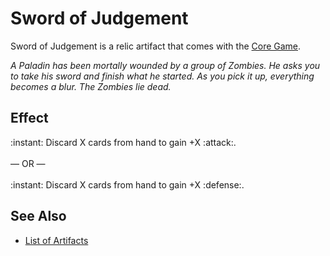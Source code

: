 # Sword of Judgement

Sword of Judgement is a relic artifact that comes with the [Core Game](../content.md).

*A Paladin has been mortally wounded by a group of Zombies. He asks you to take his sword and finish what he started. As you pick it up, everything becomes a blur. The Zombies lie dead.*


## Effect

:instant: Discard X cards from hand to gain +X :attack:.<br><br>— OR —<br><br>:instant: Discard X cards from hand to gain +X :defense:.


## See Also

- [List of Artifacts](../artifacts.md)
